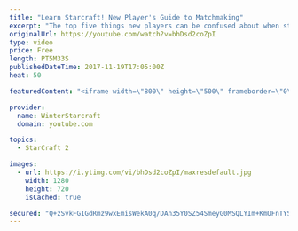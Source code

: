 ```yaml
---
title: "Learn Starcraft! New Player's Guide to Matchmaking"
excerpt: "The top five things new players can be confused about when starting off playing Starcraft 2!"
originalUrl: https://youtube.com/watch?v=bhDsd2coZpI
type: video
price: Free
length: PT5M33S
publishedDateTime: 2017-11-19T17:05:00Z
heat: 50

featuredContent: "<iframe width=\"800\" height=\"500\" frameborder=\"0\" src=\"https://www.youtube.com/embed/bhDsd2coZpI\" allow=\"accelerometer; autoplay; encrypted-media; gyroscope; picture-in-picture\" allowfullscreen></iframe>"

provider:
  name: WinterStarcraft
  domain: youtube.com

topics:
  - StarCraft 2

images:
  - url: https://i.ytimg.com/vi/bhDsd2coZpI/maxresdefault.jpg
    width: 1280
    height: 720
    isCached: true

secured: "Q+zSvkFGIGdRmz9wxEmisWekA0q/DAn35Y0SZ54SmeyG0MSQLYIm+KmUFnTYS/ZeAcbSqlCXPbgQbv9zdI9HkQPoA8HnxRAB1A9h5T60ElBnTk+HLOPxl1grDfHRG8e2V+Q176fDJ1KC0xQJc4stIWITJJdHcrYbK5QKQCKMutWWZC8PELfhoDiCvGV7IHgzmf7Eh9IQPTrn7TPuMc9YPpxPtVsaV94GXa12vZZGKAwydSfB30WFsHlo1gdWWauVLIx6NKSEyrpbfPpCvXFJqNreAnofVsUVMdb8UscejmR4JfTnJMvevNvl/puvOM5MdV0Rn/C6lCRgTTvOL4FEBZEuea75X2/6fLvPwhrhpjKwxWWwkilh5BXRo3JM7BNojYWe7qKXPP6fwnzAUPbAyrE+wfJl9DEt6y4Bq32dOm4=;7RsPfRqR2KnEbpABDSYDrA=="
---
```


